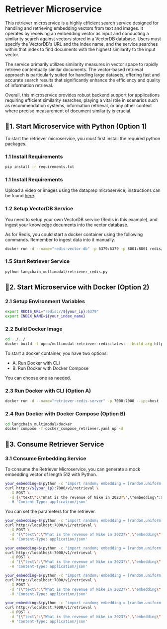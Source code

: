 # Retriever Microservice

This retriever microservice is a highly efficient search service designed for handling and retrieving embedding vectors from text and images. It operates by receiving an embedding vector as input and conducting a similarity search against vectors stored in a VectorDB database. Users must specify the VectorDB's URL and the index name, and the service searches within that index to find documents with the highest similarity to the input vector.

The service primarily utilizes similarity measures in vector space to rapidly retrieve contentually similar documents. The vector-based retrieval approach is particularly suited for handling large datasets, offering fast and accurate search results that significantly enhance the efficiency and quality of information retrieval.

Overall, this microservice provides robust backend support for applications requiring efficient similarity searches, playing a vital role in scenarios such as recommendation systems, information retrieval, or any other context where precise measurement of document similarity is crucial.

## 🚀1. Start Microservice with Python (Option 1)

To start the retriever microservice, you must first install the required python packages.

### 1.1 Install Requirements

```bash
pip install -r requirements.txt
```
### 1.1 Install Requirements

Upload a video or images using the dataprep microservice, instructions can be found  [here](https://github.com/opea-project/GenAIComps/tree/main/comps/dataprep/redis/multimodal_langchain/README.md).

### 1.2 Setup VectorDB Service

You need to setup your own VectorDB service (Redis in this example), and ingest your knowledge documents into the vector database.

As for Redis, you could start a docker container using the following commands.
Remember to ingest data into it manually.

```bash
docker run -d --name="redis-vector-db" -p 6379:6379 -p 8001:8001 redis/redis-stack:7.2.0-v9
```

### 1.5 Start Retriever Service

```bash
python langchain_multimodal/retriever_redis.py
```

## 🚀2. Start Microservice with Docker (Option 2)

### 2.1 Setup Environment Variables

```bash
export REDIS_URL="redis://${your_ip}:6379"
export INDEX_NAME=${your_index_name}
```

### 2.2 Build Docker Image

```bash
cd ../../
docker build -t opea/multimodal-retriever-redis:latest --build-arg https_proxy=$https_proxy --build-arg http_proxy=$http_proxy -f comps/retrievers/langchain_multimodal/redis/docker/Dockerfile .
```

To start a docker container, you have two options:

- A. Run Docker with CLI
- B. Run Docker with Docker Compose

You can choose one as needed.

### 2.3 Run Docker with CLI (Option A)

```bash
docker run -d --name="retriever-redis-server" -p 7000:7000 --ipc=host -e http_proxy=$http_proxy -e https_proxy=$https_proxy -e REDIS_URL=$REDIS_URL -e INDEX_NAME=$INDEX_NAME opea/multimodal-retriever-redis:latest
```

### 2.4 Run Docker with Docker Compose (Option B)

```bash
cd langchain_multimodal/docker
docker compose -f docker_compose_retriever.yaml up -d
```

## 🚀3. Consume Retriever Service

### 3.1 Consume Embedding Service

To consume the Retriever Microservice, you can generate a mock embedding vector of length 512 with Python.

```bash
your_embedding=$(python -c "import random; embedding = [random.uniform(-1, 1) for _ in range(512)]; print(embedding)")
curl http://${your_ip}:7000/v1/retrieval \
  -X POST \
  -d {\"text\":\"What is the revenue of Nike in 2023?\",\"embedding\":${your_embedding}}" \
  -H 'Content-Type: application/json'
```

You can set the parameters for the retriever.

```bash
your_embedding=$(python -c "import random; embedding = [random.uniform(-1, 1) for _ in range(512)]; print(embedding)")
curl http://localhost:7000/v1/retrieval \
  -X POST \
  -d "{\"text\":\"What is the revenue of Nike in 2023?\",\"embedding\":${your_embedding},\"search_type\":\"similarity\", \"k\":4}" \
  -H 'Content-Type: application/json'
```

```bash
your_embedding=$(python -c "import random; embedding = [random.uniform(-1, 1) for _ in range(512)]; print(embedding)")
curl http://localhost:7000/v1/retrieval \
  -X POST \
  -d "{\"text\":\"What is the revenue of Nike in 2023?\",\"embedding\":${your_embedding},\"search_type\":\"similarity_distance_threshold\", \"k\":4, \"distance_threshold\":1.0}" \
  -H 'Content-Type: application/json'
```

```bash
your_embedding=$(python -c "import random; embedding = [random.uniform(-1, 1) for _ in range(512)]; print(embedding)")
curl http://localhost:7000/v1/retrieval \
  -X POST \
  -d "{\"text\":\"What is the revenue of Nike in 2023?\",\"embedding\":${your_embedding},\"search_type\":\"similarity_score_threshold\", \"k\":4, \"score_threshold\":0.2}" \
  -H 'Content-Type: application/json'
```

```bash
your_embedding=$(python -c "import random; embedding = [random.uniform(-1, 1) for _ in range(512)]; print(embedding)")
curl http://localhost:7000/v1/retrieval \
  -X POST \
  -d "{\"text\":\"What is the revenue of Nike in 2023?\",\"embedding\":${your_embedding},\"search_type\":\"mmr\", \"k\":4, \"fetch_k\":20, \"lambda_mult\":0.5}" \
  -H 'Content-Type: application/json'
```
